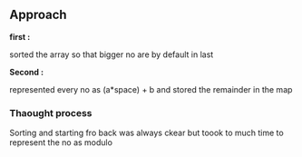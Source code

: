 <h2>Approach</h2>
<b>first : </b>​ 
<p>sorted the array so that bigger no are by default in last</p>
<b>Second : </b>
<p>represented every no as  (a*space) + b  and stored the remainder in the map</p>

<h3>Thaought process</h3>
<p>Sorting and starting fro back was always ckear but toook to much time to represent the no as modulo</p>
